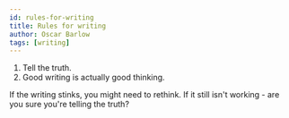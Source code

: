 ```yaml
---
id: rules-for-writing
title: Rules for writing
author: Oscar Barlow
tags: [writing]
---
```

1. Tell the truth.
2. Good writing is actually good thinking.

If the writing stinks, you might need to rethink. If it still isn't working - are you sure you're telling the truth?